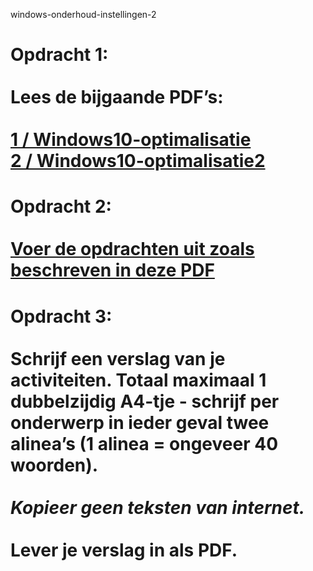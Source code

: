 windows-onderhoud-instellingen-2

# Opdracht 1:<br><br>Lees de bijgaande PDF’s:<br><br>[1 / Windows10-optimalisatie](https://github.com/Amstelland-Software-Development/Basic-IT/blob/master/Les-2-BasicIT-Windows10-optimalisatie/taak01/LES-2A-BasicIT-Windows10-optimalisatie.pdf)<br>[2 / Windows10-optimalisatie2](https://github.com/Amstelland-Software-Development/Basic-IT/blob/master/Les-2-BasicIT-Windows10-optimalisatie/taak01/Les-2B-BasicIT-W10optimalisatie2.pdf)

# Opdracht 2:<br><br>[Voer de opdrachten uit zoals beschreven in deze PDF](Opdrachten-BasicIT-Les2.pdf)

# Opdracht 3:<br><br>Schrijf een verslag van je activiteiten. Totaal maximaal 1 dubbelzijdig A4-tje - schrijf per onderwerp in ieder geval twee alinea’s (1 alinea = ongeveer 40 woorden).<br><br>*Kopieer geen teksten van internet.*<br><br>**Lever je verslag in als PDF.**
